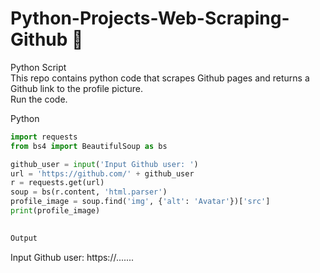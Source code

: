 # Python-Projects-Web-Scraping-Github 🐍
Python Script <br>
This repo contains python code that scrapes Github pages and returns a Github link to the profile picture. <br>
Run the code.

Python
```python
import requests
from bs4 import BeautifulSoup as bs

github_user = input('Input Github user: ')
url = 'https://github.com/' + github_user
r = requests.get(url)
soup = bs(r.content, 'html.parser')
profile_image = soup.find('img', {'alt': 'Avatar'})['src']
print(profile_image)
    

Output
```
Input Github user: 
https://.......
```
